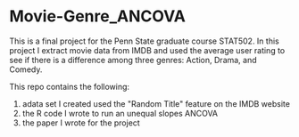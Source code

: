 # Movie-Genre_ANCOVA
This is a final project for the Penn State graduate course STAT502.  In this project I extract movie data from IMDB and used the average user rating to see if there is a difference among three genres: Action, Drama, and Comedy.

This repo contains the following:
1) adata set I created used the "Random Title" feature on the IMDB website
2) the R code I wrote to run an unequal slopes ANCOVA
3) the paper I wrote for the project
